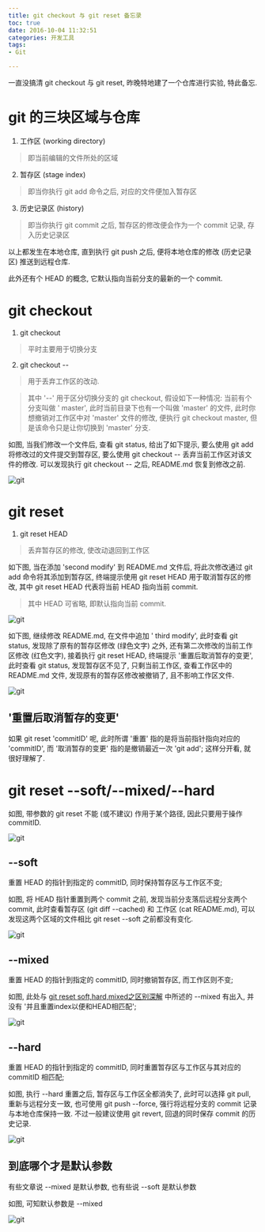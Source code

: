 ```yaml
---
title: git checkout 与 git reset 备忘录
toc: true
date: 2016-10-04 11:32:51
categories: 开发工具
tags:
- Git

---
```


一直没搞清 git checkout 与 git reset, 昨晚特地建了一个仓库进行实验, 特此备忘.

<!-- more -->

# git 的三块区域与仓库

1. 工作区 (working directory)

> 即当前编辑的文件所处的区域

2. 暂存区 (stage index)

> 即当你执行 git add <path> 命令之后, 对应的文件便加入暂存区

3. 历史记录区 (history)

> 即当你执行 git commit 之后, 暂存区的修改便会作为一个 commit 记录, 存入历史记录区

以上都发生在本地仓库, 直到执行 git push 之后, 便将本地仓库的修改 (历史记录区) 推送到远程仓库.

此外还有个 HEAD 的概念, 它默认指向当前分支的最新的一个 commit.

# git checkout

1. git checkout

> 平时主要用于切换分支

2. git checkout -- <path>

> 用于丢弃工作区的改动.

>其中 '--' 用于区分切换分支的 git checkout, 假设如下一种情况: 当前有个分支叫做 ' master', 此时当前目录下也有一个叫做 'master' 的文件, 此时你想撤销对工作区中对 'master' 文件的修改, 便执行 git checkout master, 但是该命令只是让你切换到 'master' 分支.

如图, 当我们修改一个文件后, 查看 git status, 给出了如下提示, 要么使用 git add 将修改过的文件提交到暂存区, 要么使用 git checkout -- 丢弃当前工作区对该文件的修改. 可以发现执行 git checkout -- 之后, README.md 恢复到修改之前.

![git](/post-img/git-0.png)

# git reset

1. git reset HEAD

> 丢弃暂存区的修改, 使改动退回到工作区

如下图, 当在添加 'second modify' 到 README.md 文件后, 将此次修改通过 git add 命令将其添加到暂存区, 终端提示使用 git reset HEAD <path> 用于取消暂存区的修改, 其中 git reset HEAD 代表将当前 HEAD 指向当前 commit.

> 其中 HEAD 可省略, 即默认指向当前 commit.

![git](/post-img/git-1.png)

如下图, 继续修改 README.md, 在文件中追加 ' third modify', 此时查看 git status, 发现除了原有的暂存区修改 (绿色文字) 之外, 还有第二次修改的当前工作区修改 (红色文字), 接着执行 git reset HEAD, 终端提示 '重置后取消暂存的变更', 此时查看 git status, 发现暂存区不见了, 只剩当前工作区, 查看工作区中的 README.md 文件, 发现原有的暂存区修改被撤销了, 且不影响工作区文件.

![git](/post-img/git-2.png)

## '重置后取消暂存的变更'

如果 git reset 'commitID' <path> 呢, 此时所谓 '重置' 指的是将当前指针指向对应的 'commitID', 而 '取消暂存的变更' 指的是撤销最近一次 'git add'; 这样分开看, 就很好理解了.

# git reset --soft/--mixed/--hard

如图, 带参数的 git reset 不能 (或不建议) 作用于某个路径, 因此只要用于操作 commitID.

![git](/post-img/git-3.png)

## --soft

重置 HEAD 的指针到指定的 commitID, 同时保持暂存区与工作区不变;

如图, 将 HEAD 指针重置到两个 commit 之前, 发现当前分支落后远程分支两个 commit, 此时查看暂存区 (git diff --cached) 和 工作区 (cat README.md), 可以发现这两个区域的文件相比 git reset --soft 之前都没有变化.

![git](/post-img/git-4.png)

## --mixed

重置 HEAD 的指针到指定的 commitID, 同时撤销暂存区, 而工作区则不变;

如图, 此处与 [git reset soft,hard,mixed之区别深解](http://www.cnblogs.com/kidsitcn/p/4513297.html) 中所述的 --mixed 有出入, 并没有 '并且重置index以便和HEAD相匹配';

![git](/post-img/git-5.png)

## --hard

重置 HEAD 的指针到指定的 commitID, 同时重置暂存区与工作区与其对应的 commitID 相匹配;

如图, 执行 --hard 重置之后, 暂存区与工作区全都消失了, 此时可以选择 git pull, 重新与远程分支一致, 也可使用 git push --force, 强行将远程分支的 commit 记录与本地仓库保持一致. 不过一般建议使用 git revert, 回退的同时保存 commit 的历史记录.

![git](/post-img/git-6.png)

## 到底哪个才是默认参数

有些文章说 --mixed 是默认参数, 也有些说 --soft 是默认参数

如图, 可知默认参数是 --mixed

![git](/post-img/git-7.png)
